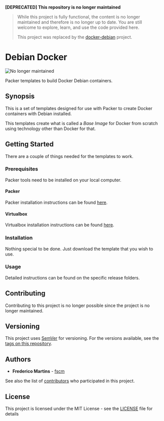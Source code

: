 **[DEPRECATED] This repository is no longer maintained**
> While this project is fully functional, the content is no longer maintained and therefore is no longer up to date. You are still welcome to explore, learn, and use the code provided here.
>
> This project was replaced by the [docker-debian](https://github.com/fscm/docker-debian) project.

# Debian Docker

![No longer maintained](https://img.shields.io/badge/maintenance-OFF-red.svg?&style=flat-square)

Packer templates to build Docker Debian containers.

## Synopsis

This is a set of templates designed for use with Packer to create Docker
containers with Debian installed.

This templates create what is called a *Base Image* for Docker from scratch
using technology other than Docker for that.

## Getting Started

There are a couple of things needed for the templates to work.

### Prerequisites

Packer tools need to be installed on your local computer.

#### Packer

Packer installation instructions can be found [here](https://www.packer.io/docs/installation.html).

#### Virtualbox

Virtualbox installation instructions can be found [here](https://www.virtualbox.org/wiki/Downloads).

### Installation

Nothing special to be done. Just download the template that you wish to use.

### Usage

Detailed instructions can be found on the specific release folders.

## Contributing

Contributing to this project is no longer possible since the project is no
longer maintained.

## Versioning

This project uses [SemVer](http://semver.org/) for versioning. For the versions
available, see the [tags on this repository](https://github.com/fscm/packer-docker-debian/tags).

## Authors

* **Frederico Martins** - [fscm](https://github.com/fscm)

See also the list of [contributors](https://github.com/fscm/packer-docker-debian/contributors)
who participated in this project.

## License

This project is licensed under the MIT License - see the [LICENSE](LICENSE)
file for details
